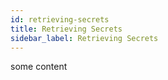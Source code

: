 ```yaml
---
id: retrieving-secrets
title: Retrieving Secrets
sidebar_label: Retrieving Secrets
---
```


some content

